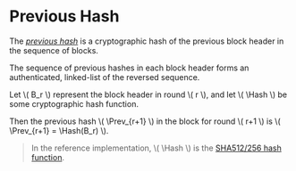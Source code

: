 $$
\newcommand \Prev {\mathrm{Prev}}
\newcommand \Hash {\mathrm{Hash}}
$$

# Previous Hash

The [_previous hash_](./ledger-block.md#previous-hash) is a cryptographic hash of
the previous block header in the sequence of blocks.

The sequence of previous hashes in each block header forms an authenticated, linked-list
of the reversed sequence.

Let \\( B_r \\) represent the block header in round \\( r \\), and let \\( \Hash \\)
be some cryptographic hash function.

Then the previous hash \\( \Prev_{r+1} \\) in the block for round \\( r+1 \\) is
\\( \Prev_{r+1} = \Hash(B_r) \\).

> In the reference implementation, \\( \Hash \\) is the [SHA512/256 hash function](./crypto.md#sha512256).
